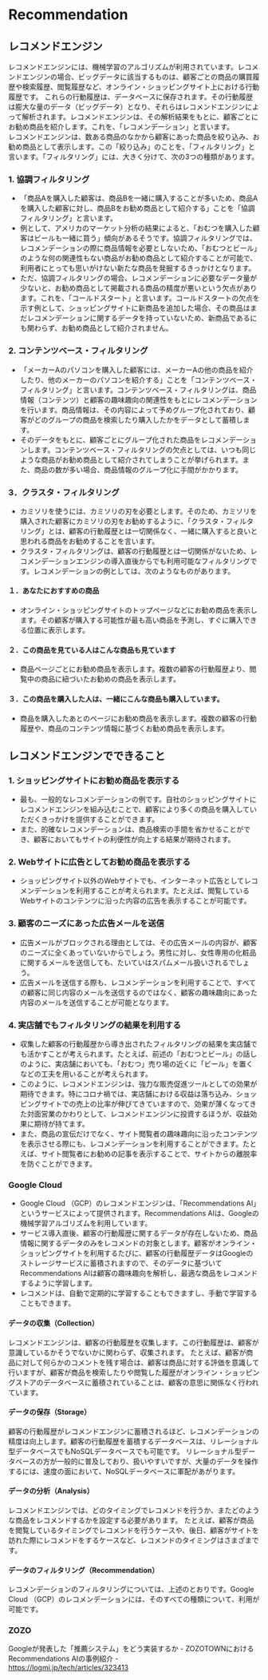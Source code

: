 # Recommendation

## レコメンドエンジン
レコメンドエンジンには、機械学習のアルゴリズムが利用されています。レコメンドエンジンの場合、ビッグデータに該当するものは、顧客ごとの商品の購買履歴や検索履歴、閲覧履歴など、オンライン・ショッピングサイト上における行動履歴です。 これらの行動履歴は、データベースに保存されます。その行動履歴は膨大な量のデータ（ビッグデータ）となり、それらはレコメンドエンジンによって解析されます。レコメンドエンジンは、その解析結果をもとに、顧客ごとにお勧め商品を紹介します。これを、「レコメンデーション」と言います。<br>
レコメンドエンジンは、数ある商品のなかから顧客にあった商品を絞り込み、お勧め商品として表示します。この「絞り込み」のことを、「フィルタリング」と言います。「フィルタリング」には、大きく分けて、次の3つの種類があります。

### 1. 協調フィルタリング
- 「商品Aを購入した顧客は、商品Bを一緒に購入することが多いため、商品Aを購入した顧客に対し、商品Bをお勧め商品として紹介する」ことを「協調フィルタリング」と言います。 
- 例として、アメリカのマーケット分析の結果によると、「おむつを購入した顧客はビールも一緒に買う」傾向があるそうです。協調フィルタリングでは、レコメンデーションの際に商品情報を必要としないため、「おむつとビール」のような何の関連性もない商品がお勧め商品として紹介することが可能で、利用者にとっても思いがけない新たな商品を発掘するきっかけとなります。 
- ただ、協調フィルタリングの場合、レコメンデーションに必要なデータ量が少ないと、お勧め商品として掲載される商品の精度が悪いという欠点があります。これを、「コールドスタート」と言います。コールドスタートの欠点を示す例として、ショッピングサイトに新商品を追加した場合、その商品はまだレコメンデーションに関するデータを持っていないため、新商品であるにも関わらず、お勧め商品として紹介されません。

### 2. コンテンツベース・フィルタリング
- 「メーカーAのパソコンを購入した顧客には、メーカーAの他の商品を紹介したり、他のメーカーのパソコンを紹介する」ことを「コンテンツベース・フィルタリング」と言います。コンテンツベース・フィルタリングは、商品情報（コンテンツ）と顧客の趣味趣向の関連性をもとにレコメンデーションを行います。商品情報は、その内容によって予めグループ化されており、顧客がどのグループの商品を検索したり購入したかをデータとして蓄積します。 
- そのデータをもとに、顧客ごとにグループ化された商品をレコメンデーションします。コンテンツベース・フィルタリングの欠点としては、いつも同じような商品がお勧め商品として紹介されてしまうことが挙げられます。また、商品の数が多い場合、商品情報のグループ化に手間がかかります。

### 3．クラスタ・フィルタリング
- カミソリを使うには、カミソリの刃を必要とします。そのため、カミソリを購入された顧客にカミソリの刃をお勧めするように、「クラスタ・フィルタリング」とは、顧客の行動履歴とは一切関係なく、一緒に購入すると良いと思われる商品をお勧めすることを言います。 
- クラスタ・フィルタリングは、顧客の行動履歴とは一切関係がないため、レコメンデーションエンジンの導入直後からでも利用可能なフィルタリングです。レコメンデーションの例としては、次のようなものがあります。

#### １．あなたにおすすめの商品
- オンライン・ショッピングサイトのトップページなどにお勧め商品を表示します。その顧客が購入する可能性が最も高い商品を予測し、すぐに購入できる位置に表示します。

#### ２．この商品を見ている人はこんな商品も見ています
- 商品ページごとにお勧め商品を表示します。複数の顧客の行動履歴より、閲覧中の商品に紐づいたお勧めの商品を表示します。

#### ３．この商品を購入した人は、一緒にこんな商品も購入しています。
- 商品を購入したあとのページにお勧め商品を表示します。複数の顧客の行動履歴や、商品のコンテンツ情報に基づくお勧め商品を表示します。

## レコメンドエンジンでできること
### 1. ショッピングサイトにお勧め商品を表示する
- 最も、一般的なレコメンデーションの例です。自社のショッピングサイトにレコメンドエンジンを組み込むことで、顧客により多くの商品を購入していただくきっかけを提供することができます。
- また、的確なレコメンデーションは、商品検索の手間を省かせることができ、顧客においてもサイトの利便性が向上する結果が期待されます。

### 2. Webサイトに広告としてお勧め商品を表示する
- ショッピングサイト以外のWebサイトでも、インターネット広告としてレコメンデーションを利用することが考えられます。たとえば、閲覧しているWebサイトのコンテンツに沿った内容の広告を表示することが可能です。

### 3. 顧客のニーズにあった広告メールを送信
- 広告メールがブロックされる理由としては、その広告メールの内容が、顧客のニーズに全くあっていないからでしょう。男性に対し、女性専用の化粧品に関するメールを送信しても、たいていはスパムメール扱いされるでしょう。 
- 広告メールを送信する際も、レコメンデーションを利用することで、すべての顧客に同じ内容のメールを送信するのではなく、顧客の趣味趣向にあった内容のメールを送信することが可能となります。

### 4. 実店舗でもフィルタリングの結果を利用する
- 収集した顧客の行動履歴から導き出されたフィルタリングの結果を実店舗でも活かすことが考えられます。たとえば、前述の「おむつとビール」の話しのように、実店舗においても、「おむつ」売り場の近くに「ビール」を置くなどの工夫を用いることが考えられます。 
- このように、レコメンドエンジンは、強力な販売促進ツールとしての効果が期待できます。特にコロナ禍では、実店舗における収益は落ち込み、ショッピングサイトでの売上の比率が伸びてきていますので、効果が薄くなってきた対面営業のかわりとして、レコメンドエンジンに投資するほうが、収益効果に期待が持てます。 
- また、商品の宣伝だけでなく、サイト閲覧者の趣味趣向に沿ったコンテンツを表示させる際にも、レコメンデーションを利用することができます。たとえば、サイト閲覧者にお勧めの記事を表示することで、サイトからの離脱率を防ぐことができます。

### Google Cloud
- Google Cloud （GCP）のレコメンドエンジンは、「Recommendations AI」というサービスによって提供されます。Recommendations AIは、Googleの機械学習アルゴリズムを利用しています。 
- サービス導入直後、顧客の行動履歴に関するデータが存在しないため、商品情報に関するデータのみをレコメンドの対象とします。顧客がオンライン・ショッピングサイトを利用するたびに、顧客の行動履歴データはGoogleのストレージサービスに蓄積されますので、そのデータに基づいてRecommendations AIは顧客の趣味趣向を解析し、最適な商品をレコメンドするように学習します。 
- レコメンドは、自動で定期的に学習することもできますし、手動で学習することもできます。

#### データの収集（Collection）
レコメンドエンジンは、顧客の行動履歴を収集します。この行動履歴は、顧客が意識しているかそうでないかに関わらず、収集されます。
たとえば、顧客が商品に対して何らかのコメントを残す場合は、顧客は商品に対する評価を意識して行いますが、顧客が商品を検索したりや閲覧した履歴がオンライン・ショッピングストアのデータベースに蓄積されていることは、顧客の意思に関係なく行われています。

#### データの保存（Storage）
顧客の行動履歴がレコメンドエンジンに蓄積されるほど、レコメンデーションの精度は向上します。顧客の行動履歴を蓄積するデータベースは、リレーショナル型データベースでもNoSQLデータベースでも可能です。
リレーショナル型データベースの方が一般的に普及しており、扱いやすいですが、大量のデータを操作するには、速度の面において、NoSQLデータベースに軍配があがります。

#### データの分析（Analysis）
レコメンドエンジンでは、どのタイミングでレコメンドを行うか、またどのような商品をレコメンドするかを設定する必要があります。
たとえば、顧客が商品を閲覧しているタイミングでレコメンドを行うケースや、後日、顧客がサイトを訪れた際にレコメンドをするケースなど、レコメンドのタイミングはさまざまです。

#### データのフィルタリング（Recommendation）
レコメンデーションのフィルタリングについては、上述のとおりです。Google Cloud （GCP）のレコメンデーションには、そのすべての種類について、利用が可能です。

### ZOZO
Googleが発表した「推薦システム」をどう実装するか - ZOZOTOWNにおけるRecommendations AIの事例紹介 - <br>
https://logmi.jp/tech/articles/323413